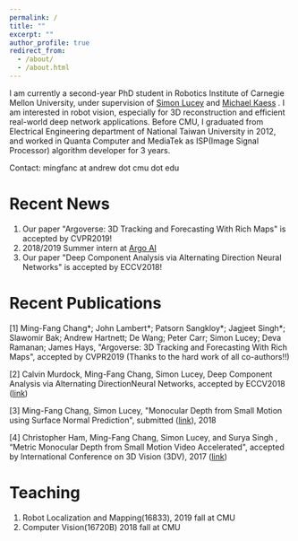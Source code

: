 ```yaml
---
permalink: /
title: ""
excerpt: ""
author_profile: true
redirect_from: 
  - /about/
  - /about.html
---
```


I am currently a second-year PhD student in Robotics Institute of Carnegie Mellon University, under supervision of  <a href="http://ci2cv.net/">Simon Lucey</a>  and <a href="http://rpl.ri.cmu.edu/">Michael Kaess</a> . I am interested in robot vision, especially for 3D reconstruction and efficient real-world deep network applications.
Before CMU, I graduated from Electrical Engineering department of National Taiwan University in 2012, and worked in Quanta Computer and MediaTek as ISP(Image Signal Processor) algorithm developer for 3 years.

Contact: mingfanc at andrew dot cmu dot edu

Recent News
======

1. Our paper "Argoverse: 3D Tracking and Forecasting With Rich Maps" is accepted by CVPR2019!
2. 2018/2019 Summer intern at <a href="https://www.argo.ai/">Argo AI</a> 
3. Our paper "Deep Component Analysis via Alternating Direction Neural Networks" is accepted by ECCV2018!

Recent Publications
======

[1] Ming-Fang Chang\*; John Lambert\*; Patsorn Sangkloy\*; Jagjeet Singh\*; Slawomir Bak; Andrew Hartnett; De Wang; Peter Carr; Simon Lucey; Deva Ramanan; James Hays, "Argoverse: 3D Tracking and Forecasting With Rich Maps", accepted by CVPR2019  (Thanks to the hard work of all co-authors!!)

[2] Calvin Murdock, Ming-Fang Chang, Simon Lucey, Deep Component Analysis via Alternating DirectionNeural Networks, accepted by ECCV2018 (<a href="https://arxiv.org/abs/1803.06407">link</a>)

[3] Ming-Fang Chang, Simon Lucey, "Monocular Depth from Small Motion using Surface Normal Prediction", submitted (<a href="https://drive.google.com/file/d/0B7z8asMBafkiVHBpTXY0V0Vja0E/view?usp=sharing">link</a>), 2018

[4] Christopher Ham, Ming-Fang Chang, Simon Lucey, and Surya Singh , “Metric Monocular Depth from Small Motion Video Accelerated", accepted by International Conference on 3D Vision (3DV), 2017 (<a href="http://ci2cv.net/media/papers/3dv_fastdepth.pdf">link</a>)

Teaching
======

1. Robot Localization and Mapping(16833), 2019 fall at CMU
2. Computer Vision(16720B) 2018 fall at CMU

